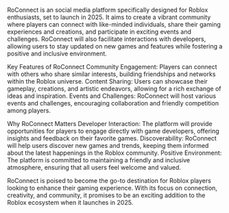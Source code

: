 RoConnect is an social media platform specifically designed for Roblox enthusiasts, set to launch in 2025. It aims to create a vibrant community where players can connect with like-minded individuals, share their gaming experiences and creations, and participate in exciting events and challenges. RoConnect will also facilitate interactions with developers, allowing users to stay updated on new games and features while fostering a positive and inclusive environment.

Key Features of RoConnect
Community Engagement: Players can connect with others who share similar interests, building friendships and networks within the Roblox universe.
Content Sharing: Users can showcase their gameplay, creations, and artistic endeavors, allowing for a rich exchange of ideas and inspiration.
Events and Challenges: RoConnect will host various events and challenges, encouraging collaboration and friendly competition among players.

Why RoConnect Matters
Developer Interaction: The platform will provide opportunities for players to engage directly with game developers, offering insights and feedback on their favorite games.
Discoverability: RoConnect will help users discover new games and trends, keeping them informed about the latest happenings in the Roblox community.
Positive Environment: The platform is committed to maintaining a friendly and inclusive atmosphere, ensuring that all users feel welcome and valued.

RoConnect is poised to become the go-to destination for Roblox players looking to enhance their gaming experience. With its focus on connection, creativity, and community, it promises to be an exciting addition to the Roblox ecosystem when it launches in 2025.
